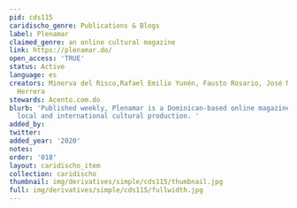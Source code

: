 ```yaml
---
pid: cds115
caridischo_genre: Publications & Blogs
label: Plenamar
claimed_genre: an online cultural magazine
link: https://plenamar.do/
open_access: 'TRUE'
status: Active
language: es
creators: Minerva del Risco,Rafael Emilio Yunén, Fausto Rosario, José Mármol and Jochy
  Herrera
stewards: Acento.com.do
blurb: 'Published weekly, Plenamar is a Dominican-based online magazine focused on
  local and international cultural production. '
added_by:
twitter:
added_year: '2020'
notes:
order: '018'
layout: caridischo_item
collection: caridischo
thumbnail: img/derivatives/simple/cds115/thumbnail.jpg
full: img/derivatives/simple/cds115/fullwidth.jpg
---
```

